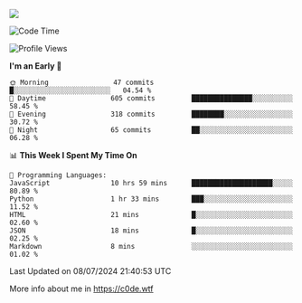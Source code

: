 <a href="https://wakatime.com"><img src="https://wakatime.com/share/@c0dezin/b7f18a7c-ab3a-40b8-8bc7-b1b7bf71f1d6.svg" /></a>

<!--START_SECTION:waka-->
![Code Time](http://img.shields.io/badge/Code%20Time-66%20hrs%204%20mins-blue)

![Profile Views](http://img.shields.io/badge/Profile%20Views-1-blue)

**I'm an Early 🐤** 

```text
🌞 Morning                47 commits          █░░░░░░░░░░░░░░░░░░░░░░░░   04.54 % 
🌆 Daytime                605 commits         ███████████████░░░░░░░░░░   58.45 % 
🌃 Evening                318 commits         ████████░░░░░░░░░░░░░░░░░   30.72 % 
🌙 Night                  65 commits          ██░░░░░░░░░░░░░░░░░░░░░░░   06.28 % 
```


📊 **This Week I Spent My Time On** 

```text
💬 Programming Languages: 
JavaScript               10 hrs 59 mins      ████████████████████░░░░░   80.89 % 
Python                   1 hr 33 mins        ███░░░░░░░░░░░░░░░░░░░░░░   11.52 % 
HTML                     21 mins             █░░░░░░░░░░░░░░░░░░░░░░░░   02.60 % 
JSON                     18 mins             █░░░░░░░░░░░░░░░░░░░░░░░░   02.25 % 
Markdown                 8 mins              ░░░░░░░░░░░░░░░░░░░░░░░░░   01.02 % 
```


 Last Updated on 08/07/2024 21:40:53 UTC
<!--END_SECTION:waka-->

More info about me in https://c0de.wtf
